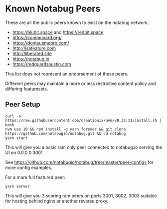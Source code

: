 # Known Notabug Peers

These are all the public peers known to exist on the notabug network.

 * https://blubit.space and https://redbit.space
 * https://communard.org/
 * https://dontsuemebro.com/
 * http://isafeature.com
 * http://liberated.site
 * https://notabug.io
 * https://redguardsaustin.com

This list does not represent an endorsement of these peers.

Different peers may maintain a more or less restrictive content policy and differing featuresets.


## Peer Setup

    curl -o- https://raw.githubusercontent.com/creationix/nvm/v0.33.11/install.sh | bash
    nvm use 10 && npm install -g yarn forever && git clone https://github.com/notabugio/notabug.git && cd notabug
    yarn start

This will give you a basic ram only peer connected to notabug.io serving the UI on 0.0.0.0:3001

See https://github.com/notabugio/notabug/tree/master/peer-configs for more config examples.

For a more full featured peer:

    yarn server

This will give you 3 scoring ram peers on ports 3001, 3002, 3003 suitable for hosting behind nginx or another reverse proxy.
